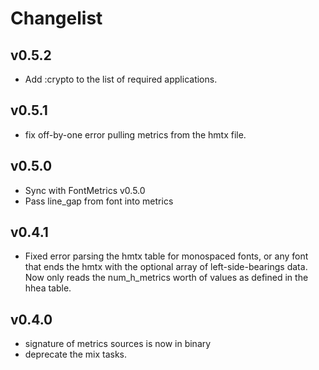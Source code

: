 # Changelist

## v0.5.2
  * Add :crypto to the list of required applications.

## v0.5.1
  * fix off-by-one error pulling metrics from the hmtx file.

## v0.5.0
  * Sync with FontMetrics v0.5.0
  * Pass line_gap from font into metrics

## v0.4.1
  * Fixed error parsing the hmtx table for monospaced fonts, or any font that ends the hmtx with the optional array of left-side-bearings data. Now only reads the num_h_metrics worth of values as defined in the hhea table.

## v0.4.0
  * signature of metrics sources is now in binary
  * deprecate the mix tasks.